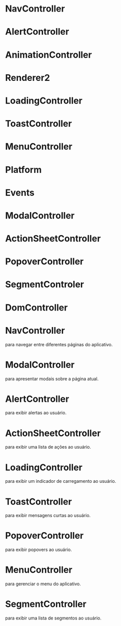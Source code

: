 # NavController 

# AlertController

# AnimationController

# Renderer2

# LoadingController 

# ToastController

# MenuController

# Platform

# Events

# ModalController

# ActionSheetController

# PopoverController

# SegmentControler

# DomController

# NavController 
para navegar entre diferentes páginas do aplicativo.

# ModalController 
para apresentar modais sobre a página atual.

# AlertController 
para exibir alertas ao usuário.

# ActionSheetController 
para exibir uma lista de ações ao usuário.

# LoadingController 

para exibir um indicador de carregamento ao usuário.

# ToastController 
para exibir mensagens curtas ao usuário.

# PopoverController 

para exibir popovers ao usuário.

# MenuController 
para gerenciar o menu do aplicativo.

# SegmentController 
para exibir uma lista de segmentos ao usuário.
